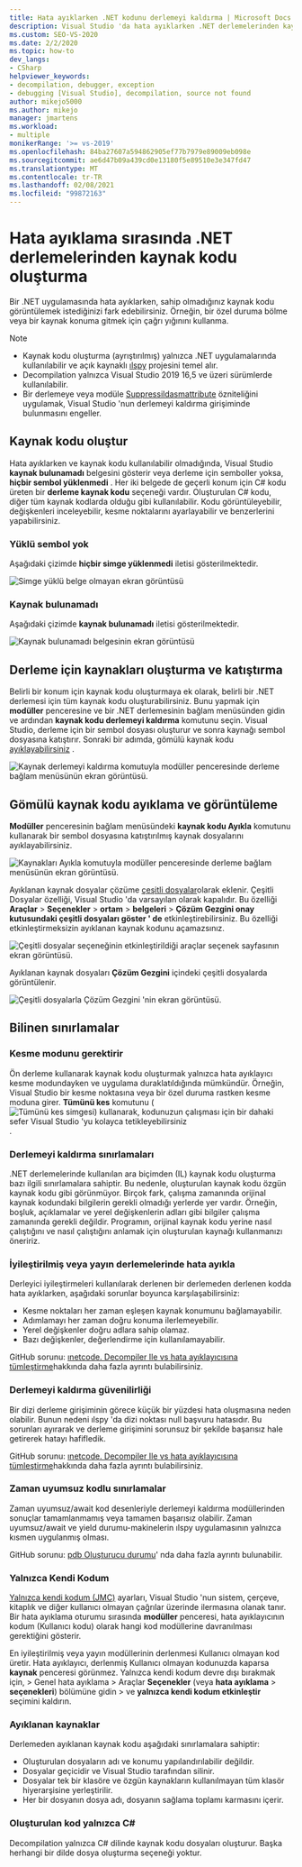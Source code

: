 ```yaml
---
title: Hata ayıklarken .NET kodunu derlemeyi kaldırma | Microsoft Docs
description: Visual Studio 'da hata ayıklarken .NET derlemelerinden kaynak kodu oluşturun ve ekleyin. Gömülü kaynak kodu ayıklayın ve görüntüleyin.
ms.custom: SEO-VS-2020
ms.date: 2/2/2020
ms.topic: how-to
dev_langs:
- CSharp
helpviewer_keywords:
- decompilation, debugger, exception
- debugging [Visual Studio], decompilation, source not found
author: mikejo5000
ms.author: mikejo
manager: jmartens
ms.workload:
- multiple
monikerRange: '>= vs-2019'
ms.openlocfilehash: 84ba27607a594862905ef77b7979e89009eb098e
ms.sourcegitcommit: ae6d47b09a439cd0e13180f5e89510e3e347fd47
ms.translationtype: MT
ms.contentlocale: tr-TR
ms.lasthandoff: 02/08/2021
ms.locfileid: "99872163"
---
```

# <a name="generate-source-code-from-net-assemblies-while-debugging"></a>Hata ayıklama sırasında .NET derlemelerinden kaynak kodu oluşturma

Bir .NET uygulamasında hata ayıklarken, sahip olmadığınız kaynak kodu görüntülemek istediğinizi fark edebilirsiniz. Örneğin, bir özel duruma bölme veya bir kaynak konuma gitmek için çağrı yığınını kullanma.

> [!NOTE]
> * Kaynak kodu oluşturma (ayrıştırılmış) yalnızca .NET uygulamalarında kullanılabilir ve açık kaynaklı [ılspy](https://github.com/icsharpcode/ILSpy) projesini temel alır.
> * Decompilation yalnızca Visual Studio 2019 16,5 ve üzeri sürümlerde kullanılabilir.
> * Bir derlemeye veya modüle [Suppressildasmattribute](/dotnet/api/system.runtime.compilerservices.suppressildasmattribute) özniteliğini uygulamak, Visual Studio 'nun derlemeyi kaldırma girişiminde bulunmasını engeller.

## <a name="generate-source-code"></a>Kaynak kodu oluştur

Hata ayıklarken ve kaynak kodu kullanılabilir olmadığında, Visual Studio **kaynak bulunamadı** belgesini gösterir veya derleme için semboller yoksa, **hiçbir sembol yüklenmedi** . Her iki belgede de geçerli konum için C# kodu üreten bir **derleme kaynak kodu** seçeneği vardır. Oluşturulan C# kodu, diğer tüm kaynak kodlarda olduğu gibi kullanılabilir. Kodu görüntüleyebilir, değişkenleri inceleyebilir, kesme noktalarını ayarlayabilir ve benzerlerini yapabilirsiniz.

### <a name="no-symbols-loaded"></a>Yüklü sembol yok

Aşağıdaki çizimde **hiçbir simge yüklenmedi** iletisi gösterilmektedir.

![Simge yüklü belge olmayan ekran görüntüsü](media/decompilation-no-symbol-found.png)

### <a name="source-not-found"></a>Kaynak bulunamadı

Aşağıdaki çizimde **kaynak bulunamadı** iletisi gösterilmektedir.

![Kaynak bulunamadı belgesinin ekran görüntüsü](media/decompilation-no-source-found.png)

## <a name="generate-and-embed-sources-for-an-assembly"></a>Derleme için kaynakları oluşturma ve katıştırma

Belirli bir konum için kaynak kodu oluşturmaya ek olarak, belirli bir .NET derlemesi için tüm kaynak kodu oluşturabilirsiniz. Bunu yapmak için **modüller** penceresine ve bir .NET derlemesinin bağlam menüsünden gidin ve ardından **kaynak kodu derlemeyi kaldırma** komutunu seçin. Visual Studio, derleme için bir sembol dosyası oluşturur ve sonra kaynağı sembol dosyasına katıştırır. Sonraki bir adımda, gömülü kaynak kodu [ayıklayabilirsiniz](#extract-and-view-the-embedded-source-code) .

![Kaynak derlemeyi kaldırma komutuyla modüller penceresinde derleme bağlam menüsünün ekran görüntüsü.](media/decompilation-decompile-source-code.png)

## <a name="extract-and-view-the-embedded-source-code"></a>Gömülü kaynak kodu ayıklama ve görüntüleme

**Modüller** penceresinin bağlam menüsündeki **kaynak kodu Ayıkla** komutunu kullanarak bir sembol dosyasına katıştırılmış kaynak dosyalarını ayıklayabilirsiniz.

![Kaynakları Ayıkla komutuyla modüller penceresinde derleme bağlam menüsünün ekran görüntüsü.](media/decompilation-extract-source-code.png)

Ayıklanan kaynak dosyalar çözüme [çeşitli dosyalar](../ide/reference/miscellaneous-files.md)olarak eklenir. Çeşitli Dosyalar özelliği, Visual Studio 'da varsayılan olarak kapalıdır. Bu özelliği **Araçlar**  >  **Seçenekler**  >  **ortam**  >  **belgeleri**  >  **Çözüm Gezgini onay kutusundaki çeşitli dosyaları göster ' de** etkinleştirebilirsiniz. Bu özelliği etkinleştirmeksizin ayıklanan kaynak kodunu açamazsınız.

![Çeşitli dosyalar seçeneğinin etkinleştirildiği araçlar seçenek sayfasının ekran görüntüsü.](media/decompilation-tools-options-misc-files.png)

Ayıklanan kaynak dosyaları **Çözüm Gezgini** içindeki çeşitli dosyalarda görüntülenir.

![Çeşitli dosyalarla Çözüm Gezgini 'nin ekran görüntüsü.](media/decompilation-solution-explorer.png)

## <a name="known-limitations"></a>Bilinen sınırlamalar

### <a name="requires-break-mode"></a>Kesme modunu gerektirir

Ön derleme kullanarak kaynak kodu oluşturmak yalnızca hata ayıklayıcı kesme modundayken ve uygulama duraklatıldığında mümkündür. Örneğin, Visual Studio bir kesme noktasına veya bir özel duruma rastken kesme moduna girer. **Tümünü kes** komutunu ( ![ Tümünü kes simgesi) kullanarak, kodunuzun çalışması için bir dahaki sefer Visual Studio 'yu kolayca tetikleyebilirsiniz ](media/decompilation-break-all.png) .

### <a name="decompilation-limitations"></a>Derlemeyi kaldırma sınırlamaları

.NET derlemelerinde kullanılan ara biçimden (IL) kaynak kodu oluşturma bazı ilgili sınırlamalara sahiptir. Bu nedenle, oluşturulan kaynak kodu özgün kaynak kodu gibi görünmüyor. Birçok fark, çalışma zamanında orijinal kaynak kodundaki bilgilerin gerekli olmadığı yerlerde yer vardır. Örneğin, boşluk, açıklamalar ve yerel değişkenlerin adları gibi bilgiler çalışma zamanında gerekli değildir. Programın, orijinal kaynak kodu yerine nasıl çalıştığını ve nasıl çalıştığını anlamak için oluşturulan kaynağı kullanmanızı öneririz.

### <a name="debug-optimized-or-release-assemblies"></a>İyileştirilmiş veya yayın derlemelerinde hata ayıkla

Derleyici iyileştirmeleri kullanılarak derlenen bir derlemeden derlenen kodda hata ayıklarken, aşağıdaki sorunlar boyunca karşılaşabilirsiniz:
- Kesme noktaları her zaman eşleşen kaynak konumunu bağlamayabilir.
- Adımlamayı her zaman doğru konuma ilerlemeyebilir.
- Yerel değişkenler doğru adlara sahip olamaz.
- Bazı değişkenler, değerlendirme için kullanılamayabilir.

GitHub sorunu: [ınetcode. Decompiler Ile vs hata ayıklayıcısına tümleştirme](https://github.com/icsharpcode/ILSpy/issues/1901)hakkında daha fazla ayrıntı bulabilirsiniz.

### <a name="decompilation-reliability"></a>Derlemeyi kaldırma güvenilirliği

Bir dizi derleme girişiminin görece küçük bir yüzdesi hata oluşmasına neden olabilir. Bunun nedeni ılspy 'da dizi noktası null başvuru hatasıdır.  Bu sorunları ayırarak ve derleme girişimini sorunsuz bir şekilde başarısız hale getirerek hatayı hafifledik.

GitHub sorunu: [ınetcode. Decompiler Ile vs hata ayıklayıcısına tümleştirme](https://github.com/icsharpcode/ILSpy/issues/1901)hakkında daha fazla ayrıntı bulabilirsiniz.

### <a name="limitations-with-async-code"></a>Zaman uyumsuz kodlu sınırlamalar

Zaman uyumsuz/await kod desenleriyle derlemeyi kaldırma modüllerinden sonuçlar tamamlanmamış veya tamamen başarısız olabilir. Zaman uyumsuz/await ve yield durumu-makinelerin ılspy uygulamasının yalnızca kısmen uygulanmış olması. 

GitHub sorunu: [pdb Oluşturucu durumu](https://github.com/icsharpcode/ILSpy/issues/1422)' nda daha fazla ayrıntı bulunabilir.

### <a name="just-my-code"></a>Yalnızca Kendi Kodum

[Yalnızca kendi kodum (JMC)](./just-my-code.md) ayarları, Visual Studio 'nun sistem, çerçeve, kitaplık ve diğer kullanıcı olmayan çağrılar üzerinde ilermasına olanak tanır. Bir hata ayıklama oturumu sırasında **modüller** penceresi, hata ayıklayıcının kodum (Kullanıcı kodu) olarak hangi kod modüllerine davranılması gerektiğini gösterir.

En iyileştirilmiş veya yayın modüllerinin derlenmesi Kullanıcı olmayan kod üretir. Hata ayıklayıcı, derlenmiş Kullanıcı olmayan kodunuzda kaparsa **kaynak** penceresi görünmez. Yalnızca kendi kodum devre dışı bırakmak için,   >  Genel hata ayıklama > Araçlar **Seçenekler** (veya **hata ayıklama**  >  **seçenekleri**) bölümüne gidin   >  ve **yalnızca kendi kodum etkinleştir** seçimini kaldırın.

### <a name="extracted-sources"></a>Ayıklanan kaynaklar

Derlemeden ayıklanan kaynak kodu aşağıdaki sınırlamalara sahiptir:
- Oluşturulan dosyaların adı ve konumu yapılandırılabilir değildir.
- Dosyalar geçicidir ve Visual Studio tarafından silinir.
- Dosyalar tek bir klasöre ve özgün kaynakların kullanılmayan tüm klasör hiyerarşisine yerleştirilir.
- Her bir dosyanın dosya adı, dosyanın sağlama toplamı karmasını içerir.

### <a name="generated-code-is-c-only"></a>Oluşturulan kod yalnızca C#
Decompilation yalnızca C# dilinde kaynak kodu dosyaları oluşturur. Başka herhangi bir dilde dosya oluşturma seçeneği yoktur.